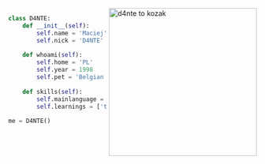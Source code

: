 <img align="right" width="300rem" src='[https://i.pinimg.com/564x/e5/5d/3a/e55d3a9b73c77abb04915bc0d942e02b.jpg](https://avatars.githubusercontent.com/u/111151866?v=4)' alt='d4nte to kozak'>

<!--  <h1 align="center">Hi, I'm <mark>Maciej "D4NTE"</mark></h1> -->
<!-- <h5 align="center"><a href="https://d4tech.pl/">website</a></h5> -->
<!-- <p align="center"> <img src="https://komarev.com/ghpvc/?username=demon981&label=Profile%20views&color=0e75b6&style=flat" alt="bbalduzz" /> </p> -->

```python
class D4NTE:
    def __init__(self):
        self.name = 'Maciej'
        self.nick = 'D4NTE'
    
    def whoami(self):
        self.home = 'PL'
        self.year = 1998
        self.pet = 'Belgian Malinois'
    
    def skills(self):
        self.mainlanguage = 'javascript'
        self.learnings = ['typescript', 'react', 'c#', 'python', 'java', 'c++', 'php', 'html', 'css', 'lua']
        
me = D4NTE()
```

